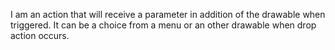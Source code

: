 I am an action that will receive a parameter in addition of the drawable when triggered. It can be a choice from a menu or an other drawable when drop action occurs.